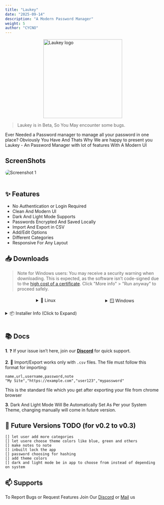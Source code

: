 ```yaml
---
title: "Laukey"
date: "2025-09-14"
description: "A Modern Password Manager"
weight: 5
author: "CYCNO"
---
```

<div style="display:flex; align-items: center; justify-content: center; gap: 30px;">
    <img src="/laukey_applications/laukey_logo.png" alt="Laukey logo" width="256" height="256" />
</div>

> Laukey is in Beta, So You May encounter some bugs.

Ever Needed a Password manager to manage all your password in one place? Obviously You Have And Thats Why We are happy to present you Laukey - An Password Manager with lot of features With A Modern UI

## ScreenShots
<img src="/laukey_applications/ss/1.png" alt="Screenshot 1" style="max-width:100%; margin-bottom:20px; border-radius:12px;" />

## ✨ Features

- No Authentication or Login Required
- Clean And Modern UI
- Dark And Light Mode Supports
- Passwords Encrypted And Saved Locally
- Import And Export in CSV
- Add/Edit Options
- Different Categories
- Responsive For Any Layout

## 📥 Downloads

> Note for Windows users: You may receive a security warning when downloading. This is expected, as the software isn’t code-signed due to the [high cost of a certificate](https://www.digicert.com/signing/compare-code-signing-certificates). Click "More info" > "Run anyway" to proceed safely.


<div style="display:flex; justify-content:center; gap:40px; margin-top:20px;">
    <!-- Linux Dropdown -->
  <details style="min-width:200px; text-align:center;">
    <summary>🐧 Linux</summary>
    <br/>
    <a href="https://github.com/ERRORLY/Laukey/releases/download/Beta/laukey_0.1.0_amd64.deb">.deb (Ubuntu)</a><br/>
    <a href="https://github.com/ERRORLY/Laukey/releases/download/Beta/laukey-0.1.0-1.x86_64.rpm">.rpm (OpenSuse And Others)</a><br/>
    <a href="https://github.com/ERRORLY/Laukey/releases/download/Beta/laukey_0.1.0_amd64.AppImage">.AppImage</a>
  </details>
  <!-- Windows Dropdown -->
  <details style="min-width:200px; text-align:center;">
    <summary>🪟 Windows</summary>
    <br/>
    <a href="https://github.com/ERRORLY/Laukey/releases/download/Beta/laukey_0.1.0_x64-setup.exe">Installer (nsis) (Recommended)</a><br/>
    <a href="https://github.com/ERRORLY/Laukey/releases/download/Beta/laukey_0.1.0_x64_en-US.msi">Installer (.msi)</a><br/>
    <a href="https://github.com/ERRORLY/Laukey/releases/download/Beta/Laukey.exe">.exe</a>
  </details>
</div>
<br/>
<details>
  <summary>📦 Installer Info (Click to Expand)</summary>
  <br/>
  <strong>🪟 Windows:</strong><br/>
  - <code>laukey_0.1.0_x64-setup.exe</code> – Standard installer with setup wizard (Recommended)<br/>
  - <code>laukey_0.1.0_x64_en-US.msi</code> – MSI installer for IT admins or deployment tools<br/>
  - <code>Laukey.exe</code> – Portable version, no installation needed<br/><br/>
  <strong>🐧 Linux:</strong><br/>
  - <code>laukey_0.1.0_amd64.deb</code> – For Debian/Ubuntu systems (install via <code>dpkg</code>)<br/>
  - <code>laukey-0.1.0-1.x86_64.rpm</code> – For Fedora/RHEL/openSUSE systems (install via <code>rpm</code>)<br/>
  - <code>laukey_0.1.0_amd64.AppImage</code> – Portable, runs on most distros without install<br/>
</details>
<br/>

## 📚 Docs

**1**. ❓ If your issue isn’t here, join our [**Discord**](https://discord.gg/JwfsagYANM) for quick support.

**2**. 📂 Import/Export works only with `.csv` files. The file must follow this format for importing:
```csv
name,url,username,password,note
"My Site","https://example.com","user123","mypassword"
```
This is the standard file which you get after exporting your file from chrome browser

**3**. Dark And Light Mode Will Be Automatically Set As Per your System Theme, changing manually will come in future version.

## 📝 Future Versions TODO (for v0.2 to v0.3)
```
[] let user add more categories
[] let usere choose theme colors like blue, green and others
[] make notes to note
[] inbuilt lock the app
[] password choosing for hashing
[] add theme colors
[] dark and light mode be in app to choose from instead of depending on system
```

## 📫 Supports
To Report Bugs or Request Features Join Our [Discord](https://discord.gg/JwfsagYANM) or [Mail](mailto:errorlydev@gmail.com) us
